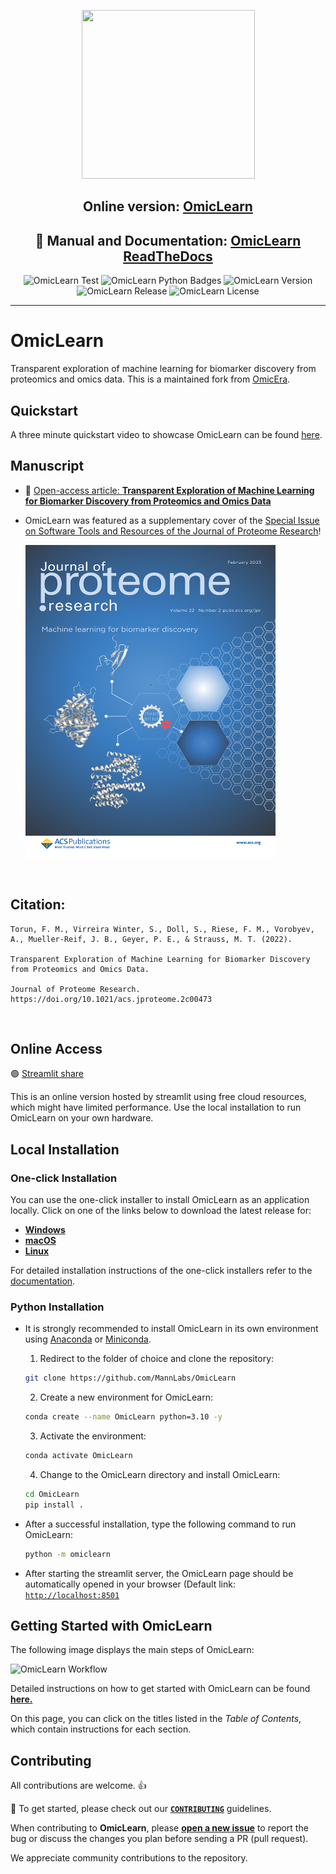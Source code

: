 <p align="center"> <img src="omiclearn.png" height="270" width="277" /> </p>
<h2 align="center">Online version: <a href="https://share.streamlit.io/MannLabs/OmicLearn/OmicLearn/OmicLearn.py" target="_blank">OmicLearn</a> </h2>

<h2 align="center"> 📰 Manual and Documentation: <a href="https://OmicLearn.readthedocs.io/en/latest/" target="_blank">OmicLearn ReadTheDocs </a> </h2>

<div align="center">
  <img alt="OmicLearn Test" src="https://github.com/MannLabs/OmicLearn/workflows/OmicLearn%20Tests/badge.svg">
  <img alt="OmicLearn Python Badges" src="https://img.shields.io/badge/Tested_with_Python-3.10-blue.svg">
  <img alt="OmicLearn Version" src="https://img.shields.io/badge/Release-v1.4-orange">
  <img alt="OmicLearn Release" src="https://img.shields.io/badge/Release%20Date-March%202023-green">
  <img alt="OmicLearn License" src="https://img.shields.io/badge/License-Apache%202.0-blue.svg">
</div>

---

# OmicLearn
Transparent exploration of machine learning for biomarker discovery from proteomics and omics data. This is a maintained fork from [OmicEra](https://github.com/OmicEra/OmicLearn).

## Quickstart
A three minute quickstart video to showcase OmicLearn can be found [here](https://youtu.be/VE9pj1G89io).

## Manuscript
- 📰 <a href="https://doi.org/10.1021/acs.jproteome.2c00473" target="_blank">Open-access article: **Transparent Exploration of Machine Learning for Biomarker Discovery from Proteomics and Omics Data**</a>

- OmicLearn was featured as a supplementary cover of the [Special Issue on Software Tools and Resources of the Journal of Proteome Research](https://pubs.acs.org/doi/10.1021/acs.jproteome.2c00473)!

  <img alt="OmicLearn on the Cover of Journal of Proteome Research" height="500" width="400" src="./../../JPR_Feb_2023_OmicLearn_Cover.jpg">

<br>

## Citation:

```
Torun, F. M., Virreira Winter, S., Doll, S., Riese, F. M., Vorobyev, A., Mueller-Reif, J. B., Geyer, P. E., & Strauss, M. T. (2022). 

Transparent Exploration of Machine Learning for Biomarker Discovery from Proteomics and Omics Data.

Journal of Proteome Research. https://doi.org/10.1021/acs.jproteome.2c00473
```

<br>

## Online Access

🟢  <a href="https://share.streamlit.io/MannLabs/OmicLearn/OmicLearn/OmicLearn.py" target="_blank"> Streamlit share</a>

This is an online version hosted by streamlit using free cloud resources, which might have limited performance. Use the local installation to run OmicLearn on your own hardware.

## Local Installation

### One-click Installation

You can use the one-click installer to install OmicLearn as an application locally.
Click on one of the links below to download the latest release for:

- [**Windows**](https://github.com/MannLabs/OmicLearn/releases/latest/download/omiclearn_gui_installer_windows.exe)
- [**macOS**](https://github.com/MannLabs/OmicLearn/releases/latest/download/omiclearn_gui_installer_macos.pkg) 
- [**Linux**](https://github.com/MannLabs/OmicLearn/releases/latest/download/omiclearn_gui_installer_linux.deb)

For detailed installation instructions of the one-click installers refer to the [documentation](https://OmicLearn.readthedocs.io/en/latest/ONE_CLICK.html).

### Python Installation

- It is strongly recommended to install OmicLearn in its own environment using [Anaconda](https://docs.conda.io/projects/conda/en/latest/user-guide/install/) or [Miniconda](https://docs.conda.io/en/latest/miniconda.html).

  1. Redirect to the folder of choice and clone the repository: 
    ```bash
    git clone https://github.com/MannLabs/OmicLearn
    ```
    
  2. Create a new environment for OmicLearn: 
    ```bash
    conda create --name OmicLearn python=3.10 -y
    ```
  3. Activate the environment:
    ```bash
    conda activate OmicLearn
    ```
  4. Change to the OmicLearn directory and install OmicLearn:
    ```bash
    cd OmicLearn
    pip install .
    ```

- After a successful installation, type the following command to run OmicLearn:

  ```bash
  python -m omiclearn
  ```

 - After starting the streamlit server, the OmicLearn page should be automatically opened in your browser (Default link: [`http://localhost:8501`](http://localhost:8501)


## Getting Started with OmicLearn

The following image displays the main steps of OmicLearn:

![OmicLearn Workflow](workflow.png)

Detailed instructions on how to get started with OmicLearn can be found **[here.](https://OmicLearn.readthedocs.io/en/latest/USING.html)**

On this page, you can click on the titles listed in the *Table of Contents*, which contain instructions for each section.

## Contributing
All contributions are welcome. 👍

📰 To get started, please check out our **[`CONTRIBUTING`](https://github.com/MannLabs/OmicLearn/blob/master/CONTRIBUTING.md)** guidelines.

When contributing to **OmicLearn**, please **[open a new issue](https://github.com/MannLabs/OmicLearn/issues/new/choose)** to report the bug or discuss the changes you plan before sending a PR (pull request).

We appreciate community contributions to the repository.
